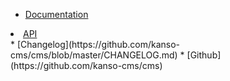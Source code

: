 <!-- _navbar.md -->
* [Documentation](/)
<li><a href="/api/6.0.0/index.html">API</a></li>
* [Changelog](https://github.com/kanso-cms/cms/blob/master/CHANGELOG.md)
* [Github](https://github.com/kanso-cms/cms)

